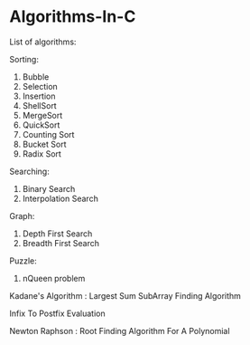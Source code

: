 # Algorithms-In-C

List of algorithms:

Sorting:
1. Bubble
2. Selection
3. Insertion
4. ShellSort
5. MergeSort
6. QuickSort
7. Counting Sort
8. Bucket Sort
9. Radix Sort

Searching:
1. Binary Search
2. Interpolation Search

Graph:
1. Depth First Search
2. Breadth First Search

Puzzle:
1. nQueen problem

Kadane's Algorithm : Largest Sum SubArray Finding Algorithm

Infix To Postfix Evaluation

Newton Raphson : Root Finding Algorithm For A Polynomial
